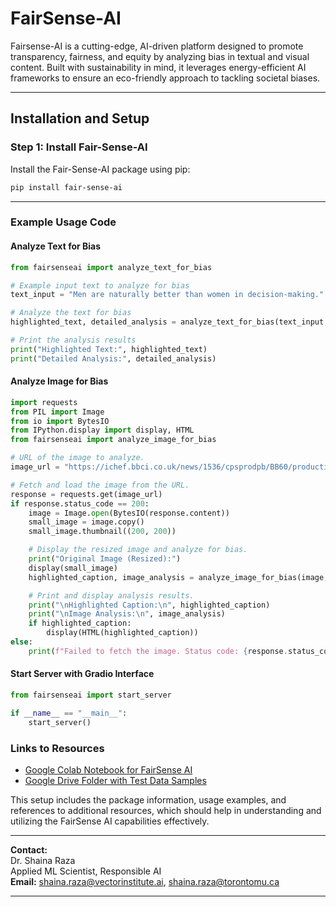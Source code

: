 

# **FairSense-AI**

Fairsense-AI is a cutting-edge, AI-driven platform designed to promote transparency, fairness, and equity by analyzing bias in textual and visual content. Built with sustainability in mind, it leverages energy-efficient AI frameworks to ensure an eco-friendly approach to tackling societal biases.

---

## **Installation and Setup**

### **Step 1: Install Fair-Sense-AI**

Install the Fair-Sense-AI package using pip:

```bash
pip install fair-sense-ai
```

---

### Example Usage Code


#### Analyze Text for Bias

```python
from fairsenseai import analyze_text_for_bias

# Example input text to analyze for bias
text_input = "Men are naturally better than women in decision-making."

# Analyze the text for bias
highlighted_text, detailed_analysis = analyze_text_for_bias(text_input, use_summarizer=True)

# Print the analysis results
print("Highlighted Text:", highlighted_text)
print("Detailed Analysis:", detailed_analysis)
```

#### Analyze Image for Bias

```python
import requests
from PIL import Image
from io import BytesIO
from IPython.display import display, HTML
from fairsenseai import analyze_image_for_bias

# URL of the image to analyze.
image_url = "https://ichef.bbci.co.uk/news/1536/cpsprodpb/BB60/production/_115786974_d6bbf591-ea18-46b9-821b-87b8f8f6006c.jpg"

# Fetch and load the image from the URL.
response = requests.get(image_url)
if response.status_code == 200:
    image = Image.open(BytesIO(response.content))
    small_image = image.copy()
    small_image.thumbnail((200, 200))

    # Display the resized image and analyze for bias.
    print("Original Image (Resized):")
    display(small_image)
    highlighted_caption, image_analysis = analyze_image_for_bias(image, use_summarizer=True)

    # Print and display analysis results.
    print("\nHighlighted Caption:\n", highlighted_caption)
    print("\nImage Analysis:\n", image_analysis)
    if highlighted_caption:
        display(HTML(highlighted_caption))
else:
    print(f"Failed to fetch the image. Status code: {response.status_code}")
```

#### Start Server with Gradio Interface

```python
from fairsenseai import start_server

if __name__ == "__main__":
    start_server()
```

### Links to Resources

- [Google Colab Notebook for FairSense AI](https://colab.research.google.com/drive/1en8JtZTAIa5MuV5OZWYNteYl95Ql9xy7?usp=sharing)
- [Google Drive Folder with Test Data Samples](https://drive.google.com/drive/folders/1WVtoLBcaQhAElRFSqn3FWdDBLBO4Nsxd?usp=sharing)

This setup includes the package information, usage examples, and references to additional resources, which should help in understanding and utilizing the FairSense AI capabilities effectively.



---

<b>Contact:</b><br>
Dr. Shaina Raza<br>
Applied ML Scientist, Responsible AI<br>
<b>Email:</b> <a href="mailto:shaina.raza@vectorinstitute.ai">shaina.raza@vectorinstitute.ai</a>, <a href="mailto:shaina.raza@torontomu.ca">shaina.raza@torontomu.ca</a>


---

